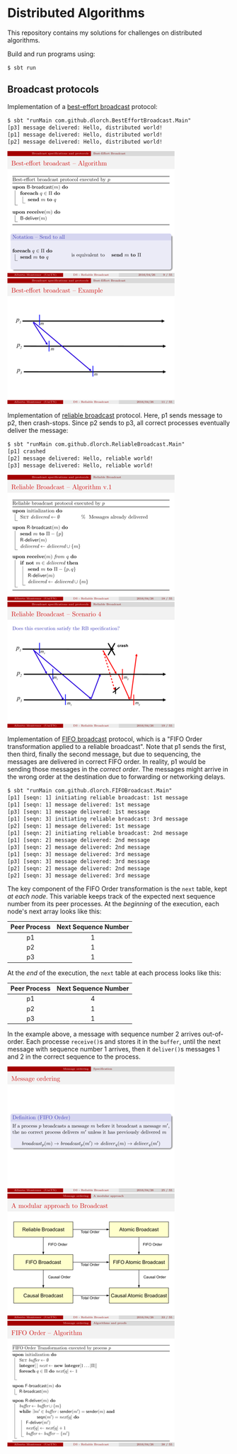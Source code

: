 Distributed Algorithms
======================

This repository contains my solutions for challenges on distributed algorithms.

Build and run programs using:

```
$ sbt run
```

Broadcast protocols
-------------------

Implementation of a [best-effort broadcast] protocol:

```
$ sbt "runMain com.github.dlorch.BestEffortBroadcast.Main"
[p3] message delivered: Hello, distributed world!
[p1] message delivered: Hello, distributed world!
[p2] message delivered: Hello, distributed world!
```

[![Best-effort broadcast algorithm](https://raw.githubusercontent.com/dlorch/reverse-linked-list/master/distributed-algorithms/images/04-rb-10.png)](http://disi.unitn.it/~montreso/ds/handouts/04-rb.pdf)
[![Best-effort broadcast example](https://raw.githubusercontent.com/dlorch/reverse-linked-list/master/distributed-algorithms/images/04-rb-12.png)](http://disi.unitn.it/~montreso/ds/handouts/04-rb.pdf)

Implementation of [reliable broadcast] protocol. Here, p1 sends message to p2, then
crash-stops. Since p2 sends to p3, all correct processes eventually deliver the message:

```
$ sbt "runMain com.github.dlorch.ReliableBroadcast.Main"
[p1] crashed
[p2] message delivered: Hello, reliable world!
[p3] message delivered: Hello, reliable world!
```

[![Reliable broadcast algorithm](https://raw.githubusercontent.com/dlorch/reverse-linked-list/master/distributed-algorithms/images/04-rb-22.png)](http://disi.unitn.it/~montreso/ds/handouts/04-rb.pdf)
[![Reliable broadcast example](https://raw.githubusercontent.com/dlorch/reverse-linked-list/master/distributed-algorithms/images/04-rb-23.png)](http://disi.unitn.it/~montreso/ds/handouts/04-rb.pdf)

Implementation of [FIFO broadcast] protocol, which is a "FIFO Order transformation applied to a reliable
broadcast". Note that p1 sends the first, then third, finally the second message, but due to sequencing,
the messages are delivered in correct FIFO order. In reality, p1 would be sending those messages in the
*correct order*. The messages might arrive in the wrong order at the destination due to forwarding or
networking delays.

```
$ sbt "runMain com.github.dlorch.FIFOBroadcast.Main"
[p1] [seqn: 1] initiating reliable broadcast: 1st message
[p1] [seqn: 1] message delivered: 1st message
[p3] [seqn: 1] message delivered: 1st message
[p1] [seqn: 3] initiating reliable broadcast: 3rd message
[p2] [seqn: 1] message delivered: 1st message
[p1] [seqn: 2] initiating reliable broadcast: 2nd message
[p1] [seqn: 2] message delivered: 2nd message
[p3] [seqn: 2] message delivered: 2nd message
[p1] [seqn: 3] message delivered: 3rd message
[p3] [seqn: 3] message delivered: 3rd message
[p2] [seqn: 2] message delivered: 2nd message
[p2] [seqn: 3] message delivered: 3rd message
```

The key component of the FIFO Order transformation is the `next` table, kept *at each node*. This
variable keeps track of the expected next sequence number from its peer processes. At the *beginning*
of the execution, each node's next array looks like this:

| Peer Process | Next Sequence Number
| :----------: | :------------------:
| p1           | 1 
| p2           | 1
| p3           | 1

At the *end* of the execution, the `next` table at each process looks like this:

| Peer Process | Next Sequence Number
| :----------: | :------------------:
| p1           | 4 
| p2           | 1
| p3           | 1

In the example above, a message with sequence number 2 arrives out-of-order. Each processe
`receive()`s and stores it in the `buffer`, until the next message with sequence number 1
arrives, then it `deliver()`s messages 1 and 2 in the correct sequence to the process.

[![FIFO Order](https://raw.githubusercontent.com/dlorch/reverse-linked-list/master/distributed-algorithms/images/04-rb-31.png)](http://disi.unitn.it/~montreso/ds/handouts/04-rb.pdf)
[![A modular approach to broadcast](https://raw.githubusercontent.com/dlorch/reverse-linked-list/master/distributed-algorithms/images/04-rb-39.png)](http://disi.unitn.it/~montreso/ds/handouts/04-rb.pdf)
[![FIFO Order algorithm](https://raw.githubusercontent.com/dlorch/reverse-linked-list/master/distributed-algorithms/images/04-rb-44.png)](http://disi.unitn.it/~montreso/ds/handouts/04-rb.pdf)

[best-effort broadcast]: http://disi.unitn.it/~montreso/ds/handouts/04-rb.pdf
[reliable broadcast]: http://disi.unitn.it/~montreso/ds/handouts/04-rb.pdf
[FIFO broadcast]: http://disi.unitn.it/~montreso/ds/handouts/04-rb.pdf
